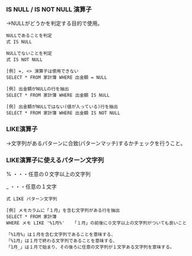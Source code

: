 ### IS NULL / IS NOT NULL 演算子

→NULLがどうかを判定する目的で使用。
```
NULLであることを判定
式 IS NULL
```
```
NULLでないことを判定
式 IS NOT NULL
```
```
[例] =, <> 演算子は使用できない
SELECT * FROM 家計簿 WHERE 出金額 = NULL

[例] 出金額がNULLの行を抽出
SELECT * FROM 家計簿 WHERE 出金額 IS NULL

[例] 出金額がNULLではない(値が入っている)行を抽出
SELECT * FROM 家計簿 WHERE 出金額 IS NOT NULL
```

### LIKE演算子

→文字列があるパターンに合致(パターンマッチ)するかチェックを行うこと。

### LIKE演算子に使えるパターン文字列

% ・・・任意の０文字以上の文字列

 _ ・・・任意の１文字
 ```
式 LIKE パターン文字列
```
```
[例] メモカラムに「１月」を含む文字列がある行を抽出
SELECT * FROM 家計簿
WHERE メモ LIKE '%1月%'   「１月」の前後に０文字以上の文字列がついても良いこと

「%1月%」は１月を含む文字列であることを意味する、
「%1月」は１月で終わる文字列であることを意味する、
「1月_」は１月で始まり、その後ろに任意の文字列が１文字ある文字列を意味する。
```
